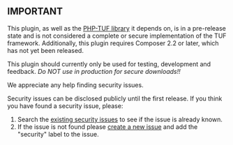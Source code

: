 ## IMPORTANT

This plugin, as well as the [PHP-TUF library](https://github.com/php-tuf/php-tuf) it depends on, is in a pre-release state and is not considered a complete or secure implementation of the TUF framework. Additionally, this plugin requires Composer 2.2 or later, which has not yet been released.

This plugin should currently only be used for testing, development and feedback. *Do NOT use in production for secure downloads!!*

We appreciate any help finding security issues.

Security issues can be disclosed publicly until the first release. If you think you have found a security issue, please:

1. Search the [existing security issues](https://github.com/php-tuf/composer-integration/issues?q=is:issue+is:open+security) to see if the issue is already known.
2. If the issue is not found please [create a new issue](https://github.com/php-tuf/composer-integration/issues/new) and add the "security" label to the issue.
